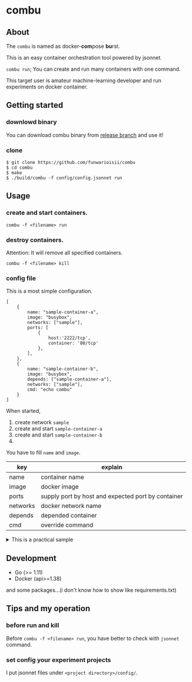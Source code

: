 # combu

## About

The `combu` is named as docker-**com**pose **bu**rst.

This is an easy container orchestration tool powered by jsonnet.

`combu run`; You can create and run many containers with one command.

This target user is amateur machine-learning developer and run experiments on docker container.

 
## Getting started
### downlowd binary

You can download combu binary from [release branch](https://github.com/funwarioisii/combu/releases) and use it!

### clone
```terminal
$ git clone https://github.com/funwarioisii/combu
$ cd combu
$ make 
$ ./build/combu -f config/config.jsonnet run
```


## Usage

### create and start containers.

`combu -f <filename> run`

### destroy containers.

Attention:  It will remove all specified containers.

`combu -f <filename> kill`

### config file

This is a most simple configuration.

```jsonnet
[
    {
        name: "sample-container-a",
        image: "busybox",
        networks: ["sample"],
        ports: [
            {
                host:'2222/tcp',
                container: '80/tcp'
            },
        ],
    },
    {
        name: "sample-container-b",
        image: "busybox",
        depends: ["sample-container-a"],
        networks: ["sample"],
        cmd: "echo combu"
    }           
]
```

When started, 
1. create network `sample`
2. create and start `sample-container-a`
3. create and start `sample-container-b`
4. 

You have to fill `name` and `image`.

|key|explain|
|---|---|
|name|container name|
|image|docker image|
|ports|supply port by host and expected port by container|
|networks|docker network name|
|depends| depended container|
|cmd|override command|


<details>
<summary>This is a practical sample</summary>

In many cases, we need to use an unique id for experiments.

When you declare uuid, such as `local uuid ="UUID"`, `combu` set UUID with 12 random character.

```jsonnet
local uuid = "UUID";

local solver(id) = {
    name: "busybox-b-%d" % [id],
    image: "busybox",
    cmd: "echo %s" % [uuid],
    networks: ["sample"],
    depends: ["busybox-a"]
};

[
    solver(_i)
    for _i in std.range(2, 20)
] + [
    {
        name: "busybox-a",
        image: "busybox",
        ports: [
            {
                host:'3000/tcp',
                container: '3000/tcp'
            },
        ],
        networks: ["sample"],
    },
    {
        name: "busybox-c",
        image: "busybox",
        networks: ["sample"],
        depends: ["busybox-b-10", "busybox-b-20"],
    }
]
```

read the official [tutorial](https://jsonnet.org/learning/tutorial.html) of jsonnet, very helpful. 
</details>


## Development

- Go (>= 1.11)
- Docker (api>=1.38)

and some packages...(i don't know how to show like requirements.txt)


## Tips and my operation
### before run and kill

Before `combu -f <filename> run`, you have better to check with `jsonnet` command.

### set config your experiment projects
I put jsonnet files under `<project directory>/config/`.
